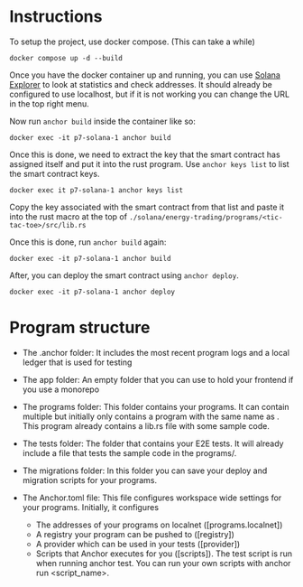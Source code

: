 # Instructions

To setup the project, use docker compose. (This can take a while)
```
docker compose up -d --build
```

Once you have the docker container up and running, you can use [Solana Explorer](https://explorer.solana.com/?cluster=custom&customUrl=http%3A%2F%2Flocalhost%3A8899) to look at statistics and check addresses. It should already be configured to use localhost, but if it is not working you can change the URL in the top right menu.

Now run ``anchor build`` inside the container like so: 
```
docker exec -it p7-solana-1 anchor build
```
Once this is done, we need to extract the key that the smart contract has assigned itself and put it into the rust program. Use `anchor keys list` to list the smart contract keys.
```
docker exec it p7-solana-1 anchor keys list
```
Copy the key associated with the smart contract from that list and paste it into the rust macro at the top of `./solana/energy-trading/programs/<tic-tac-toe>/src/lib.rs`

Once this is done, run `anchor build` again:
```
docker exec -it p7-solana-1 anchor build
```

After, you can deploy the smart contract using `anchor deploy`.
```
docker exec -it p7-solana-1 anchor deploy
```

# Program structure

- The .anchor folder: It includes the most recent program logs and a local ledger that is used for testing

- The app folder: An empty folder that you can use to hold your frontend if you use a monorepo

- The programs folder: This folder contains your programs. It can contain multiple but initially only contains a program with the same name as <new-workspace-name>. This program already contains a lib.rs file with some sample code.

- The tests folder: The folder that contains your E2E tests. It will already include a file that tests the sample code in the programs/<new-workspace-name>.

- The migrations folder: In this folder you can save your deploy and migration scripts for your programs.
- The Anchor.toml file: This file configures workspace wide settings for your programs. Initially, it configures

    - The addresses of your programs on localnet ([programs.localnet])
    - A registry your program can be pushed to ([registry])
    - A provider which can be used in your tests ([provider])
    - Scripts that Anchor executes for you ([scripts]). The test script is run when running anchor test. You can run your own scripts with anchor run <script_name>.


    